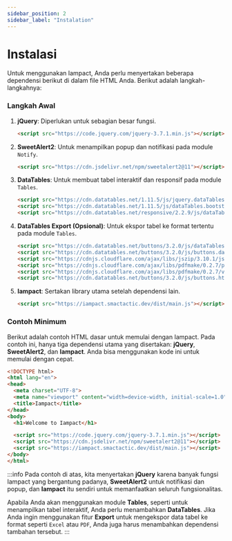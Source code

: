 ```yaml
---
sidebar_position: 2
sidebar_label: "Instalation"
---
```


# Instalasi

Untuk menggunakan Iampact, Anda perlu menyertakan beberapa dependensi berikut di dalam file HTML Anda. Berikut adalah langkah-langkahnya:

### Langkah Awal

1. **jQuery**: Diperlukan untuk sebagian besar fungsi.

    ```html
    <script src="https://code.jquery.com/jquery-3.7.1.min.js"></script>
    ```

2. **SweetAlert2**: Untuk menampilkan popup dan notifikasi pada module `Notify`.

    ```html
    <script src="https://cdn.jsdelivr.net/npm/sweetalert2@11"></script>
    ```

3. **DataTables**: Untuk membuat tabel interaktif dan responsif pada module `Tables`.

    ```html
    <script src="https://cdn.datatables.net/1.11.5/js/jquery.dataTables.min.js"></script>
    <script src="https://cdn.datatables.net/1.11.5/js/dataTables.bootstrap5.min.js"></script>
    <script src="https://cdn.datatables.net/responsive/2.2.9/js/dataTables.responsive.min.js"></script>
    ```

4. **DataTables Export (Opsional)**: Untuk ekspor tabel ke format tertentu pada module `Tables`.

    ```html
    <script src="https://cdn.datatables.net/buttons/3.2.0/js/dataTables.buttons.js"></script>
    <script src="https://cdn.datatables.net/buttons/3.2.0/js/buttons.dataTables.js"></script>
    <script src="https://cdnjs.cloudflare.com/ajax/libs/jszip/3.10.1/jszip.min.js"></script>
    <script src="https://cdnjs.cloudflare.com/ajax/libs/pdfmake/0.2.7/pdfmake.min.js"></script>
    <script src="https://cdnjs.cloudflare.com/ajax/libs/pdfmake/0.2.7/vfs_fonts.js"></script>
    <script src="https://cdn.datatables.net/buttons/3.2.0/js/buttons.html5.min.js"></script>
    ```

5. **Iampact**: Sertakan library utama setelah dependensi lain.

    ```html
    <script src="https://iampact.smactactic.dev/dist/main.js"></script>
    ```

### Contoh Minimum

Berikut adalah contoh HTML dasar untuk memulai dengan Iampact. Pada contoh ini, hanya tiga dependensi utama yang disertakan: **jQuery**, **SweetAlert2**, dan **Iampact**. Anda bisa menggunakan kode ini untuk memulai dengan cepat.

```html
<!DOCTYPE html>
<html lang="en">
<head>
  <meta charset="UTF-8">
  <meta name="viewport" content="width=device-width, initial-scale=1.0">
  <title>Iampact</title>
</head>
<body>
  <h1>Welcome to Iampact</h1>

  <script src="https://code.jquery.com/jquery-3.7.1.min.js"></script>
  <script src="https://cdn.jsdelivr.net/npm/sweetalert2@11"></script>
  <script src="https://iampact.smactactic.dev/dist/main.js"></script>
</body>
</html>

```

:::info
Pada contoh di atas, kita menyertakan **jQuery** karena banyak fungsi Iampact yang bergantung padanya, **SweetAlert2** untuk notifikasi dan popup, dan **Iampact** itu sendiri untuk memanfaatkan seluruh fungsionalitas.

Apabila Anda akan menggunakan module **Tables**, seperti untuk menampilkan tabel interaktif, Anda perlu menambahkan **DataTables**. Jika Anda ingin menggunakan fitur **Export** untuk mengekspor data tabel ke format seperti `Excel` atau `PDF`, Anda juga harus menambahkan dependensi tambahan tersebut.
:::
